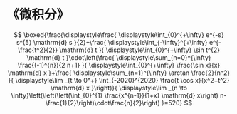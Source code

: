 # 《微积分》

$$
\boxed{\frac{\displaystyle\frac{
\displaystyle\int_{0}^{+\infty} e^{-s} s^{5} \mathrm{d} s
}{2}+\frac{
\displaystyle\int_{-\infty}^{+\infty} e^{-\frac{t^2}{2}} \mathrm{d} t
}{
\displaystyle\int_{0}^{+\infty} \sin t^{2} \mathrm{d} t
}\cdot\left(\frac{
\displaystyle\sum_{n=0}^{\infty} \frac{(-1)^{n}}{2 n+1}
}{
\displaystyle\int_{0}^{+\infty} \frac{\sin x}{x} \mathrm{d} x
}+\frac{
\displaystyle\sum_{n=1}^{\infty} \arctan \frac{2}{n^2}
}{
\displaystyle\lim _{t \to 0^+} \int_{-2020}^{2020} \frac{t \cos x}{x^2+t^2} \mathrm{d} x
}\right)}{
\displaystyle\lim _{n \to \infty}\left(\left(\left(\int_{0}^{1} \frac{x^{n-1}}{1+x} \mathrm{d} x\right) n-\frac{1}{2}\right)\cdot\frac{n}{2}\right)
}=520}
$$
